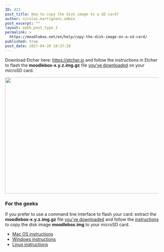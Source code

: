```yaml
---
ID: 423
post_title: How to copy the disk image to a SD card?
author: nicolas.martignoni.admin
post_excerpt: ""
layout: epkb_post_type_1
permalink: >
  https://moodlebox.net/en/help/copy-the-disk-image-on-a-sd-card/
published: true
post_date: 2017-04-20 18:37:28
---
```

Download Etcher here: <a href="https://etcher.io/" target="_blank">https://etcher.io</a> and follow the instructions in Etcher to flash the <strong>moodlebox-x.y.z.img.gz</strong> file <a href="https://moodlebox.net/en/help/download-the-disk-image/">you've downloaded</a> on your microSD card.

<img class="alignnone wp-image-361 size-full" src="https://moodlebox.net/en/wp-content/uploads/sites/3/2016/09/Etcher-copy.png" alt="" width="800" height="380" />
<h3>For the geeks</h3>
If you prefer to use a command line interface to flash your card: extract the <strong>moodlebox-x.y.z.img.gz</strong> file <a href="https://moodlebox.net/en/dl/">you've downloaded</a> and follow the <a href="https://www.raspberrypi.org/documentation/installation/installing-images/README.md" target="_blank">instructions</a> to copy the disk image <strong>moodlebox.img</strong> to your microSD card.
<ul>
 	<li><a href="https://www.raspberrypi.org/documentation/installation/installing-images/mac.md" target="_blank">Mac OS instructions</a></li>
 	<li><a href="https://www.raspberrypi.org/documentation/installation/installing-images/windows.md" target="_blank">Windows instructions</a></li>
 	<li><a href="https://www.raspberrypi.org/documentation/installation/installing-images/linux.md" target="_blank">Linux instructions</a></li>
</ul>